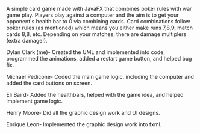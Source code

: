 A simple card game made with JavaFX that combines poker rules with war game play. Players play against a computer and the aim is to get your opponent's health bar to 0 via combining cards. 
Card combinations follow poker rules (as mentioned) which means you either make runs 7,8,9, match cards 8,8, etc. Depending on your matches, there are damage multiplers (extra damage!).

Dylan Clark (me)- Created the UML and implemented into code, programmed the animations, added a restart game button, and helped bug fix. 

Michael Pedicone- Coded the main game logic, including the computer and added the card buttons on screen.

Eli Baird- Added the healthbars, helped with the game idea, and helped implement game logic.

Henry Moore- Did all the graphic design work and UI designs.

Enrique Leon- Implemented the graphic design work into fxml.
